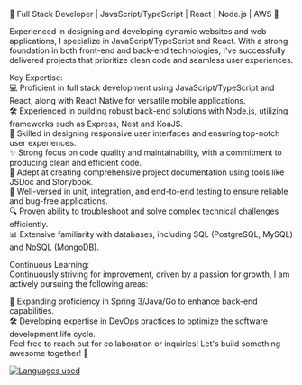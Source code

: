 🚀 Full Stack Developer | JavaScript/TypeScript | React | Node.js | AWS 🚀

Experienced in designing and developing dynamic websites and web applications, I specialize in JavaScript/TypeScript and React. With a strong foundation in both front-end and back-end technologies, I've successfully delivered projects that prioritize clean code and seamless user experiences.

Key Expertise:<br/>
💻 Proficient in full stack development using JavaScript/TypeScript and React, along with React Native for versatile mobile applications. <br/>
🛠 Experienced in building robust back-end solutions with Node.js, utilizing frameworks such as Express, Nest and KoaJS.<br/>
🎨 Skilled in designing responsive user interfaces and ensuring top-notch user experiences.<br/>
✨ Strong focus on code quality and maintainability, with a commitment to producing clean and efficient code.<br/>
📝 Adept at creating comprehensive project documentation using tools like JSDoc and Storybook.<br/>
🧪 Well-versed in unit, integration, and end-to-end testing to ensure reliable and bug-free applications.<br/>
🔍 Proven ability to troubleshoot and solve complex technical challenges efficiently.<br/>
📊 Extensive familiarity with databases, including SQL (PostgreSQL, MySQL) and NoSQL (MongoDB).<br/>

Continuous Learning:<br/>
Continuously striving for improvement, driven by a passion for growth, I am actively pursuing the following areas:

🌱 Expanding proficiency in Spring 3/Java/Go to enhance back-end capabilities.<br/>
🛠 Developing expertise in DevOps practices to optimize the software development life cycle.<br/>
Feel free to reach out for collaboration or inquiries! Let's build something awesome together! 💬

[![Languages used](https://github-readme-stats.vercel.app/api/top-langs/?username=lucas-giraldelli&layout=donut-vertical)](https://github.com/lucas-giraldelli/github-readme-stats)

<!--
**lucas-giraldelli/lucas-giraldelli** is a ✨ _special_ ✨ repository because its `README.md` (this file) appears on your GitHub profile.

Here are some ideas to get you started:

- 🔭 I’m currently working on ...
- 🌱 I’m currently learning ...
- 👯 I’m looking to collaborate on ...
- 🤔 I’m looking for help with ...
- 💬 Ask me about ...
- 📫 How to reach me: ...
- 😄 Pronouns: ...
- ⚡ Fun fact: ...
-->

